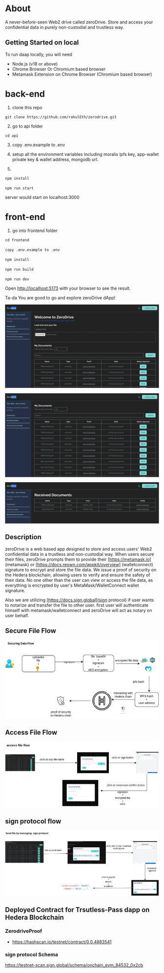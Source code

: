 # About

A never-before-seen Web2 drive called zeroDrive. Store and access your confidential data in purely non-custodial and trustless way.

## Getting Started on local 

To run daap locally, you will need

- Node.js (v18 or above)
- Chrome Browser Or Chromium based browser
- Metamask Extension on Chrome Browser (Chromium based browser)

# back-end

1. clone this repo

```
git clone https://github.com/rahulEth/zerodrive.git
```

2.  go to api folder

```
cd api
```

3. copy .env.example to .env 

4. setup all the environment variables including moralis ipfs key, app-wallet private key
& wallet address, mongodb url.

5. 
```
npm install

npm run start

```
server would start on localhost:3000

# front-end

1. go into frontend folder

```
cd frontend

copy .env.example to .env 

npm install

npm run build

npm run dev

```
Open [http://localhost:5173](http://localhost:5173) with your browser to see the result.


Ta-da You are good to go and explore zeroDrive dApp!

![top](./docs/dashboard.webp)


![top](./docs/mydocs.webp)


![top](./docs/receive-docs.webp)


## Description

zeroDrive is a web based app designed to store and access users' Web2 confidential data in a trustless and non-custodial way. When users secure their files, zeroDrive prompts them to provide their [https://metamask.io] (metamask) or [https://docs.reown.com/appkit/overview] (walletconnect) signature to encrypt and store the file data. We issue a proof of security on the Hedera blockchain, allowing users to verify and ensure the safety of their data. No one other than the user can view or access the file data, as everything is encrypted by user's MetaMask/WalletConnect wallet signature.

Also we are utilizing [https://docs.sign.global](sign protocol) if user wants to notarize and transfer the file to other user. first user will authenticate himself with metamask/walletconnect and zeroDrive will act as notary on user behalf.


## Secure File Flow

![architecture](./docs/zeroDrive-architecture.drawio.png)

## Access File Flow

![architecture](./docs/zeroDrive-architecture1.drawio.png)

## sign protocol flow

![architecture](./docs/sign-protocol.drawio.png)

## Deployed Contract for Trsutless-Pass dapp on Hedera Blockchain

### ZerodriveProof

- https://hashscan.io/testnet/contract/0.0.4883541

### sign protocol Schema

https://testnet-scan.sign.global/schema/onchain_evm_84532_0x2cb



